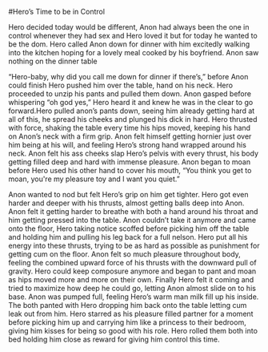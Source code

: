 #Hero’s Time to be in Control
 
   Hero decided today would be different, Anon had always been the one in control whenever they had sex and Hero loved it but for today he wanted to be the dom. Hero called Anon down for dinner with him excitedly walking into the kitchen hoping for a lovely meal cooked by his boyfriend. Anon saw nothing on the dinner table 

“Hero-baby, why did you call me down for dinner if there’s,” before Anon could finish Hero pushed him over the table, hand on his neck. Hero proceeded to unzip his pants and pulled them down. Anon gasped  before whispering “oh god yes,” Hero heard it and knew he was in the clear to go forward.Hero pulled anon’s pants down, seeing him already getting hard at all of this, he spread his cheeks and plunged his dick in hard. Hero thrusted with force, shaking the table every time his hips moved, keeping his hand on Anon’s neck with a firm grip. Anon felt himself getting hornier just over him being at his will, and feeling Hero’s strong hand wrapped around his neck. Anon felt his ass cheeks slap Hero’s pelvis with every thrust, his body getting filled deep and hard with immense pleasure. Anon began to moan before Hero used his other hand to cover his mouth, 
“You think you get to moan, you're my pleasure toy and I want you quiet.”

Anon wanted to nod but felt Hero’s grip on him get tighter. Hero got even harder and deeper with his thrusts, almost getting balls deep into Anon. Anon felt it getting harder to breathe with both a hand around his throat and him getting pressed into the table. Anon couldn’t take it anymore and came onto the floor, Hero taking notice scoffed before picking him off the table and holding him and pulling his leg back for a full nelson. Hero put all his energy into these thrusts, trying to be as hard as possible as punishment for getting cum on the floor. Anon felt so much pleasure throughout body, feeling the combined upward force of his thrusts with the downward pull of gravity. Hero could keep composure anymore and began to pant and moan as hips moved more and more on their own. Finally Hero felt it coming and tried to maximize how deep he could go, letting Anon almost slide on to his base. Anon was pumped full, feeling Hero’s warm man milk fill up his inside. The both panted with Hero dropping him back onto the table letting cum leak out from him. Hero starred as his pleasure filled partner for a moment before picking him up and carrying him  like a princess to their bedroom, giving him kisses for being so good with his role. Hero rolled them both into bed holding him close as reward for giving him control this time.

